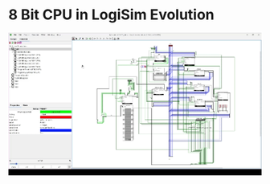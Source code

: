 # 8 Bit CPU in LogiSim Evolution

![](https://github.com/saivishwak/8bit_cpu_logisim/blob/main/sim.gif)
